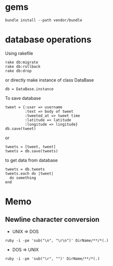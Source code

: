 # gems
```
bundle install --path vendor/bundle
```
# database operations
Using rakefile
```
rake db:migrate
rake db:rollback
rake db:drop
```
or directly make instance of class DataBase
```
db = DataBase.instance
```
To save database
```
tweet = {:user => username
         :text => body of tweet
         :tweeted_at => tweet time
         :latitude => latitude
         :longitude => lingitude}
db.save(tweet)
```
or
```
tweets = [tweet, tweet]
tweets = db.save(tweets)
```
to get data from database
```
tweets = db.tweets
tweets.each do |tweet|
  do something
end
```
# Memo
## Newline character conversion
* UNIX => DOS
```
ruby -i -pe 'sub("\n", "\r\n")' DirName/**/*(.)
```
* DOS => UNIX
```
ruby -i -pe 'sub("\r", "")' DirName/**/*(.)
```
